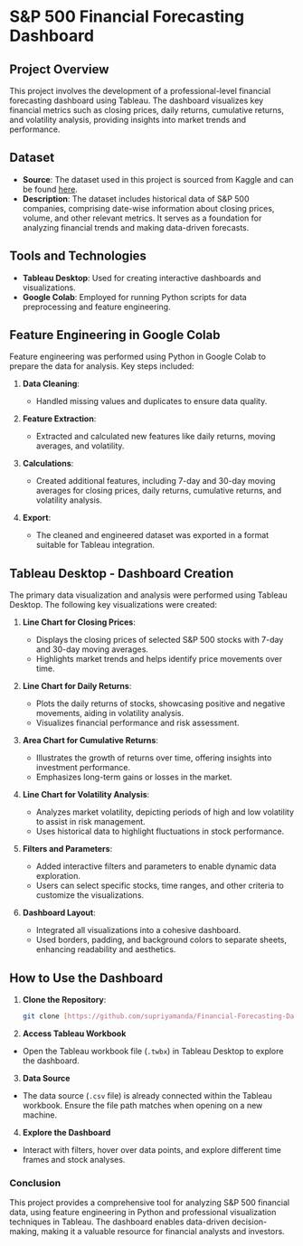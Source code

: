 # **S&P 500 Financial Forecasting Dashboard**

## **Project Overview**

This project involves the development of a professional-level financial forecasting dashboard using Tableau. The dashboard visualizes key financial metrics such as closing prices, daily returns, cumulative returns, and volatility analysis, providing insights into market trends and performance.

## **Dataset**

- **Source**: The dataset used in this project is sourced from Kaggle and can be found [here](https://www.kaggle.com/datasets/camnugent/sandp500).
- **Description**: The dataset includes historical data of S&P 500 companies, comprising date-wise information about closing prices, volume, and other relevant metrics. It serves as a foundation for analyzing financial trends and making data-driven forecasts.

## **Tools and Technologies**

- **Tableau Desktop**: Used for creating interactive dashboards and visualizations.
- **Google Colab**: Employed for running Python scripts for data preprocessing and feature engineering.

## **Feature Engineering in Google Colab**

Feature engineering was performed using Python in Google Colab to prepare the data for analysis. Key steps included:

1. **Data Cleaning**:
   - Handled missing values and duplicates to ensure data quality.
   
2. **Feature Extraction**:
   - Extracted and calculated new features like daily returns, moving averages, and volatility.
   
3. **Calculations**:
   - Created additional features, including 7-day and 30-day moving averages for closing prices, daily returns, cumulative returns, and volatility analysis.

4. **Export**:
   - The cleaned and engineered dataset was exported in a format suitable for Tableau integration.

## **Tableau Desktop - Dashboard Creation**

The primary data visualization and analysis were performed using Tableau Desktop. The following key visualizations were created:

1. **Line Chart for Closing Prices**:
   - Displays the closing prices of selected S&P 500 stocks with 7-day and 30-day moving averages.
   - Highlights market trends and helps identify price movements over time.

2. **Line Chart for Daily Returns**:
   - Plots the daily returns of stocks, showcasing positive and negative movements, aiding in volatility analysis.
   - Visualizes financial performance and risk assessment.

3. **Area Chart for Cumulative Returns**:
   - Illustrates the growth of returns over time, offering insights into investment performance.
   - Emphasizes long-term gains or losses in the market.

4. **Line Chart for Volatility Analysis**:
   - Analyzes market volatility, depicting periods of high and low volatility to assist in risk management.
   - Uses historical data to highlight fluctuations in stock performance.

5. **Filters and Parameters**:
   - Added interactive filters and parameters to enable dynamic data exploration.
   - Users can select specific stocks, time ranges, and other criteria to customize the visualizations.

6. **Dashboard Layout**:
   - Integrated all visualizations into a cohesive dashboard.
   - Used borders, padding, and background colors to separate sheets, enhancing readability and aesthetics.

## **How to Use the Dashboard**

1. **Clone the Repository**:
   ```bash
   git clone [https://github.com/supriyamanda/Financial-Forecasting-Dashboard]

2. **Access Tableau Workbook**
- Open the Tableau workbook file (`.twbx`) in Tableau Desktop to explore the dashboard.

3. **Data Source**
- The data source (`.csv` file) is already connected within the Tableau workbook. Ensure the file path matches when opening on a new machine.

4. **Explore the Dashboard**
- Interact with filters, hover over data points, and explore different time frames and stock analyses.

### **Conclusion**
This project provides a comprehensive tool for analyzing S&P 500 financial data, using feature engineering in Python and professional visualization techniques in Tableau. The dashboard enables data-driven decision-making, making it a valuable resource for financial analysts and investors.

